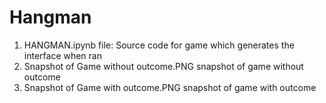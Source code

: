# Hangman
1) HANGMAN.ipynb file: Source code for game which generates the interface when ran
2) Snapshot of Game without outcome.PNG snapshot of game without outcome
3) Snapshot of Game with outcome.PNG snapshot of game with outcome
